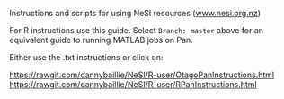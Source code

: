 Instructions and scripts for using NeSI resources (www.nesi.org.nz)

For R instructions use this guide. Select `Branch: master` above for an equivalent guide to running MATLAB jobs on Pan.

Either use the .txt instructions or click on:

https://rawgit.com/dannybaillie/NeSI/R-user/OtagoPanInstructions.html
https://rawgit.com/dannybaillie/NeSI/R-user/RPanInstructions.html

